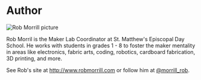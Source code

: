 # Author

![Rob Morrill picture](/static/courses/making/rob-morrill.jpg)

Rob Morril is the Maker Lab Coordinator at St. Matthew's Episcopal Day School. He works with students in grades 1 - 8 to foster the maker mentality in areas like electronics, fabric arts, coding, robotics, cardboard fabrication, 3D printing, and more.

See Rob's site at http://www.robmorrill.com or follow him at [@morrill_rob](https://twitter.com/morrill_rob).